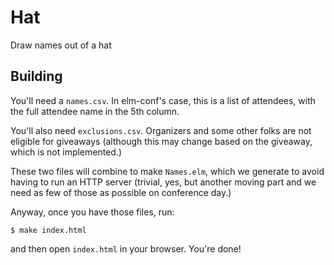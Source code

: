 # Hat

Draw names out of a hat

## Building

You'll need a `names.csv`.
In elm-conf's case, this is a list of attendees, with the full attendee name in the 5th column.

You'll also need `exclusions.csv`.
Organizers and some other folks are not eligible for giveaways (although this may change based on the giveaway, which is not implemented.)

These two files will combine to make `Names.elm`, which we generate to avoid having to run an HTTP server (trivial, yes, but another moving part and we need as few of those as possible on conference day.)

Anyway, once you have those files, run:

```
$ make index.html
```

and then open `index.html` in your browser.
You're done!
